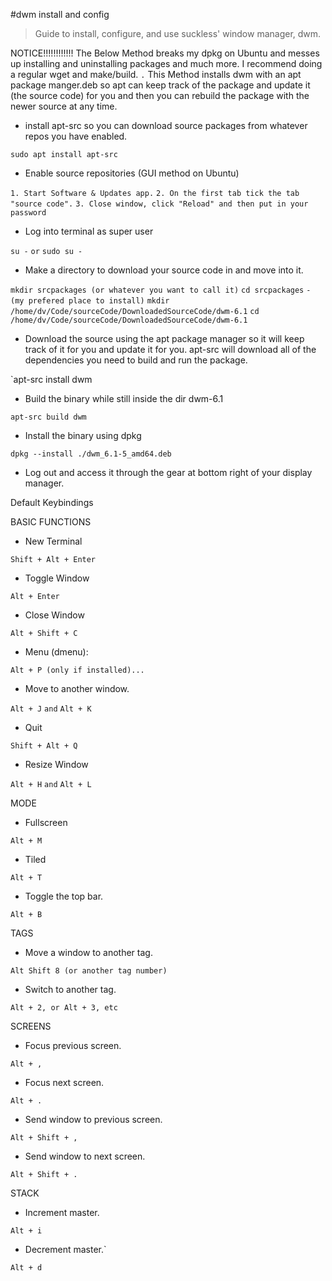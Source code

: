 #dwm install and config

> Guide to install, configure, and use suckless' window manager, dwm.

NOTICE!!!!!!!!!!!!
The Below Method breaks my dpkg on Ubuntu and messes up installing and uninstalling packages and much more. I recommend doing a regular wget and make/build.
`.`
This Method installs dwm with an apt package manger.deb so apt can keep track of the package and update it (the source code) for you and then you can rebuild the package with the newer source at any time. 

- install apt-src so you can download source packages from whatever repos you have enabled.

`sudo apt install apt-src`

- Enable source repositories (GUI method on Ubuntu)

`1. Start Software & Updates app.`
`2. On the first tab tick the tab "source code".`
`3. Close window, click "Reload" and then put in your password`

- Log into terminal as super user

`su -`
`or`
`sudo su -`

- Make a directory to download your source code in and move into it.

`mkdir srcpackages (or whatever you want to call it)`
`cd srcpackages`
`-`
`(my prefered place to install)`
`mkdir /home/dv/Code/sourceCode/DownloadedSourceCode/dwm-6.1`
`cd /home/dv/Code/sourceCode/DownloadedSourceCode/dwm-6.1`

- Download the source using the apt package manager so it will keep track of it for you and update it for you. apt-src will download all of the dependencies you need to build and run the package.

`apt-src install dwm

- Build the binary while still inside the dir dwm-6.1

`apt-src build dwm`

- Install the binary using dpkg

`dpkg --install ./dwm_6.1-5_amd64.deb`

- Log out and access it through the gear at bottom right of your display manager.


Default Keybindings

BASIC FUNCTIONS

- New Terminal

`Shift + Alt + Enter`

- Toggle Window

`Alt + Enter`

- Close Window

`Alt + Shift + C`

- Menu (dmenu):

`Alt + P (only if installed)...`

- Move to another window.

`Alt + J`
`and`
`Alt + K`

- Quit

`Shift + Alt + Q`

- Resize Window

`Alt + H`
`and`
`Alt + L`


MODE

- Fullscreen

`Alt + M`

- Tiled

`Alt + T`

- Toggle the top bar.

`Alt + B`

TAGS

- Move a window to another tag.

`Alt Shift 8 (or another tag number)`

- Switch to another tag.

`Alt + 2, or Alt + 3, etc`

SCREENS

- Focus previous screen.

`Alt + ,`

- Focus next screen.

`Alt + .`

- Send window to previous screen.

`Alt + Shift + ,`

- Send window to next screen.

`Alt + Shift + .`

STACK

- Increment master.

`Alt + i`

- Decrement master.`

`Alt + d`















































